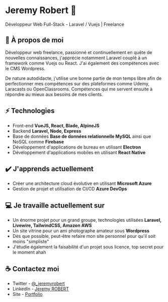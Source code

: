 # Jeremy Robert 👋
Développeur Web Full-Stack - Laravel / Vuejs | Freelance

## 📘 À propos de moi
Développeur web freelance, passionné et continuellement en quête de nouvelles connaissances, j'apprécie notamment Laravel couplé à un framework comme Vuejs ou React. J'ai également des compétences avec le CMS Wordpress.

De nature autodidacte, j'utilise une bonne partie de mon temps libre afin de perfectionner mes compétences sur des plateformes comme Udemy, Laracasts ou OpenClassrooms. Compétences qui me servent ensuite à répondre au mieux aux besoins de mes clients.

## ⚡ Technologies
- Front-end **VueJS, React, Blade, AlpineJS**
- Backend **Laravel, Node, Express**
- Base de données **Base de données relationnelle MySQL** ainsi que NoSQL comme **Firebase**
- Développement d'applications de bureau en utilisant **Electron**
- Développement d'applications mobiles en utilisant **React Native**

## ✔️ J'apprends actuellement
- Créer une architecture cloud évolutive en utilisant **Microsoft Azure**
- Gestion de projet et utilisation de CI/CD **Azure DevOps**

## 💻 Je travaille actuellement sur
- Un énorme projet pour un grand groupe, technologies utilisées **Laravel, Livewire, TailwindCSS, Amazon AWS** 
- Un site vitrine pour un ami photographe amateur sous **Wordpress**
- Dès que possible, peut-être refaire mon site personnel pour qu'il soit moins "simpliste"
- J'étudie également la faisabilité d'un projet sous licence, top secret pour le moment ahah

## ☕ Contactez moi
- Twitter - [@_jeremyrobert](https://twitter.com/_jeremyrobert)
- LinkedIn - [Jeremy ROBERT](https://in.linkedin.com/in/jeremy-robert)
- Site - [Portfolio](https://jeremyrobert.fr)
